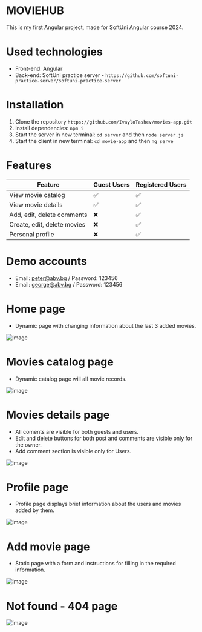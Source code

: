 # MOVIEHUB
This is my first Angular project, made for SoftUni Angular course 2024.

# Used technologies
- Front-end: Angular
- Back-end: SoftUni practice server - `https://github.com/softuni-practice-server/softuni-practice-server`

# Installation
1. Clone the repository `https://github.com/IvayloTashev/movies-app.git`
2. Install dependencies: `npm i`
3. Start the server in new terminal: `cd server` and then `node server.js`
4. Start the client in new terminal: `cd movie-app` and then `ng serve`

# Features
| Feature                      | Guest Users | Registered Users |
|------------------------------|-------------|------------------|
| View movie catalog           | ✅          | ✅               |
| View movie details           | ✅          | ✅               |
| Add, edit, delete comments   | ❌          | ✅               |
| Create, edit, delete movies  | ❌          | ✅               |
| Personal profile             | ❌          | ✅               |

# Demo accounts
- Email: peter@abv.bg / Password: 123456
- Email: george@abv.bg / Password: 123456

# Home page
- Dynamic page with changing information about the last 3 added movies.

![image](https://github.com/user-attachments/assets/82c0e91e-d11a-4918-a4d1-97ba7e231a5f)

# Movies catalog page
- Dynamic catalog page will all movie records.

![image](https://github.com/user-attachments/assets/c927ddce-8a6d-4704-8e69-3ced3e6f554e)

# Movies details page
- All coments are visible for both guests and users.
- Edit and delete buttons for both post and comments are visible only for the owner.
- Add comment section is visible only for Users.

![image](https://github.com/user-attachments/assets/1e506f31-5136-463d-b546-dea8f45875f1)

# Profile page
- Profile page displays brief information about the users and movies added by them.

![image](https://github.com/user-attachments/assets/6bc2af35-4d4a-43d0-9e62-71b343ff4679)

# Add movie page
- Static page with a form and instructions for filling in the required information.

![image](https://github.com/user-attachments/assets/8cf2bf24-9d1a-4ed9-acbb-c6b7bf932918)

# Not found - 404 page
![image](https://github.com/user-attachments/assets/e54ac3bb-5d8f-4ad6-8d5a-84f075bf50e7)


